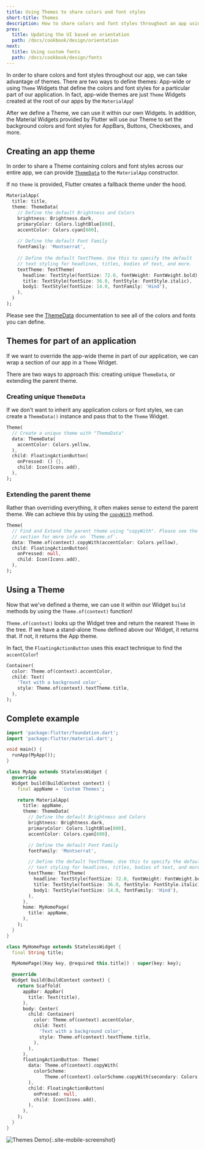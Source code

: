 ```yaml
---
title: Using Themes to share colors and font styles
short-title: Themes
description: How to share colors and font styles throughout an app using Themes.
prev:
  title: Updating the UI based on orientation
  path: /docs/cookbook/design/orientation
next:
  title: Using custom fonts
  path: /docs/cookbook/design/fonts
---
```


In order to share colors and font styles throughout our app, we can take
advantage of themes. There are two ways to define themes: App-wide or using
`Theme` Widgets that define the colors and font styles for a particular part of
our application. In fact, app-wide themes are just `Theme` Widgets created at
the root of our apps by the `MaterialApp`!

After we define a Theme, we can use it within our own Widgets. In addition, the
Material Widgets provided by Flutter will use our Theme to set the background
colors and font styles for AppBars, Buttons, Checkboxes, and more.

## Creating an app theme

In order to share a Theme containing colors and font styles across our entire
app, we can provide
[`ThemeData`]({{site.api}}/flutter/material/ThemeData-class.html)
to the `MaterialApp` constructor.

If no `theme` is provided, Flutter creates a fallback theme under the hood.

<!-- skip -->
```dart
MaterialApp(
  title: title,
  theme: ThemeData(
    // Define the default Brightness and Colors
    brightness: Brightness.dark,
    primaryColor: Colors.lightBlue[800],
    accentColor: Colors.cyan[600],
    
    // Define the default Font Family
    fontFamily: 'Montserrat',
    
    // Define the default TextTheme. Use this to specify the default
    // text styling for headlines, titles, bodies of text, and more.
    textTheme: TextTheme(
      headline: TextStyle(fontSize: 72.0, fontWeight: FontWeight.bold),
      title: TextStyle(fontSize: 36.0, fontStyle: FontStyle.italic),
      body1: TextStyle(fontSize: 14.0, fontFamily: 'Hind'),
    ),
  )
);
```

Please see the [ThemeData]({{site.api}}/flutter/material/ThemeData-class.html)
documentation to see all of the colors and fonts you can define.

## Themes for part of an application

If we want to override the app-wide theme in part of our application, we can
wrap a section of our app in a `Theme` Widget.

There are two ways to approach this: creating unique `ThemeData`, or
extending the parent theme.

### Creating unique `ThemeData`

If we don't want to inherit any application colors or font styles, we can create
a `ThemeData()` instance and pass that to the `Theme` Widget.

<!-- skip -->
```dart
Theme(
  // Create a unique theme with "ThemeData"
  data: ThemeData(
    accentColor: Colors.yellow,
  ),
  child: FloatingActionButton(
    onPressed: () {},
    child: Icon(Icons.add),
  ),
);
```

### Extending the parent theme

Rather than overriding everything, it often makes sense to extend the parent
theme. We can achieve this by using the
[`copyWith`]({{site.api}}/flutter/material/ThemeData/copyWith.html)
method.

<!-- skip -->
```dart
Theme(
  // Find and Extend the parent theme using "copyWith". Please see the next
  // section for more info on `Theme.of`.
  data: Theme.of(context).copyWith(accentColor: Colors.yellow),
  child: FloatingActionButton(
    onPressed: null,
    child: Icon(Icons.add),
  ),
);
```

## Using a Theme

Now that we've defined a theme, we can use it within our Widget `build` methods
by using the `Theme.of(context)` function!

`Theme.of(context)` looks up the Widget tree and return the nearest `Theme`
in the tree. If we have a stand-alone `Theme` defined above our Widget, it
returns that. If not, it returns the App theme.

In fact, the `FloatingActionButton` uses this exact technique to find the
`accentColor`!

<!-- skip -->
```dart
Container(
  color: Theme.of(context).accentColor,
  child: Text(
    'Text with a background color',
    style: Theme.of(context).textTheme.title,
  ),
);
```

## Complete example

```dart
import 'package:flutter/foundation.dart';
import 'package:flutter/material.dart';

void main() {
  runApp(MyApp());
}

class MyApp extends StatelessWidget {
  @override
  Widget build(BuildContext context) {
    final appName = 'Custom Themes';

    return MaterialApp(
      title: appName,
      theme: ThemeData(
        // Define the default Brightness and Colors
        brightness: Brightness.dark,
        primaryColor: Colors.lightBlue[800],
        accentColor: Colors.cyan[600],

        // Define the default Font Family
        fontFamily: 'Montserrat',

        // Define the default TextTheme. Use this to specify the default
        // text styling for headlines, titles, bodies of text, and more.
        textTheme: TextTheme(
          headline: TextStyle(fontSize: 72.0, fontWeight: FontWeight.bold),
          title: TextStyle(fontSize: 36.0, fontStyle: FontStyle.italic),
          body1: TextStyle(fontSize: 14.0, fontFamily: 'Hind'),
        ),
      ),
      home: MyHomePage(
        title: appName,
      ),
    );
  }
}

class MyHomePage extends StatelessWidget {
  final String title;

  MyHomePage({Key key, @required this.title}) : super(key: key);

  @override
  Widget build(BuildContext context) {
    return Scaffold(
      appBar: AppBar(
        title: Text(title),
      ),
      body: Center(
        child: Container(
          color: Theme.of(context).accentColor,
          child: Text(
            'Text with a background color',
            style: Theme.of(context).textTheme.title,
          ),
        ),
      ),
      floatingActionButton: Theme(
        data: Theme.of(context).copyWith(
          colorScheme:
              Theme.of(context).colorScheme.copyWith(secondary: Colors.yellow),
        ),
        child: FloatingActionButton(
          onPressed: null,
          child: Icon(Icons.add),
        ),
      ),
    );
  }
}
```

![Themes Demo](/images/cookbook/themes.png){:.site-mobile-screenshot}
